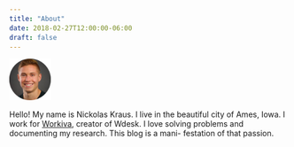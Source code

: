 ```yaml
---
title: "About"
date: 2018-02-27T12:00:00-06:00
draft: false
---
```


<img src="img/picture.png" style="width: 75px; text-align:center margin: 10px 10px"/>

Hello! My name is Nickolas Kraus. I live in the beautiful city of Ames, Iowa. I work for [Workiva](https://www.workiva.com/), creator of Wdesk. I love solving problems and documenting my research. This blog is a mani- festation of that passion.